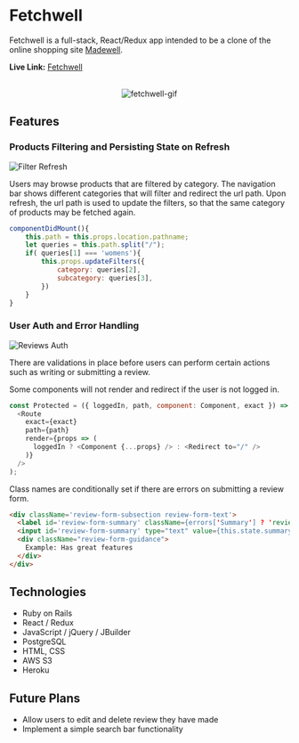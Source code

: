 # Fetchwell
Fetchwell is a full-stack, React/Redux app intended to be a clone of the online shopping site [Madewell](https://www.madewell.com/).

**Live Link:** [Fetchwell](https://fetchwell.herokuapp.com/#/)
<br>
<br>
<p align="center">
  <img src="https://github.com/pdlai/fetchwell/blob/main/fetchwell_demo_large.gif" alt="fetchwell-gif"></a></img>
</p>

## Features
### Products Filtering and Persisting State on Refresh
![Filter Refresh]()

Users may browse products that are filtered by category. The navigation bar shows different categories that will filter and redirect the url path. Upon refresh, the url path is used to update the filters, so that the same category of products may be fetched again.
```javascript
componentDidMount(){
    this.path = this.props.location.pathname;
    let queries = this.path.split("/");
    if( queries[1] === 'womens'){
        this.props.updateFilters({
            category: queries[2],
            subcategory: queries[3],
        })
    }
}
 ```
### User Auth and Error Handling
![Reviews Auth]()

There are validations in place before users can perform certain actions such as writing or submitting a review.

Some components will not render and redirect if the user is not logged in.
```javascript
const Protected = ({ loggedIn, path, component: Component, exact }) => (
  <Route
    exact={exact}
    path={path}
    render={props => (
      loggedIn ? <Component {...props} /> : <Redirect to="/" />
    )}
  />
);
```

Class names are conditionally set if there are errors on submitting a review form.
```html
<div className='review-form-subsection review-form-text'>
  <label id='review-form-summary' className={errors['Summary'] ? 'review-form-error-title' : ''}>Review Summary<div className='review-form-required'>*</div></label>
  <input id='review-form-summary' type="text" value={this.state.summary} onChange={this.update('summary')} className={errors['Summary'] ? 'review-form-error-box' : ''} />
  <div className="review-form-guidance">
    Example: Has great features
  </div>
</div>
```

## Technologies
* Ruby on Rails
* React / Redux
* JavaScript / jQuery / JBuilder
* PostgreSQL
* HTML, CSS
* AWS S3
* Heroku

## Future Plans
* Allow users to edit and delete review they have made
* Implement a simple search bar functionality

